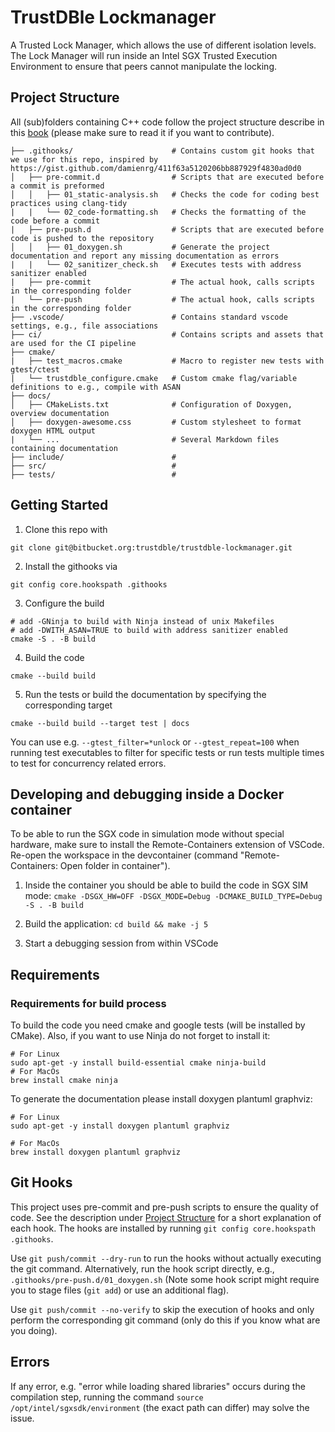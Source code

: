 # TrustDBle Lockmanager

A Trusted Lock Manager, which allows the use of different isolation levels. The Lock Manager will run inside an Intel SGX Trusted Execution Environment to ensure that peers cannot manipulate the locking.

## Project Structure
All (sub)folders containing C++ code follow the project structure describe in this [book](https://cliutils.gitlab.io/modern-cmake/chapters/basics/structure.html) (please make sure to read it if you want to contribute).
```
├── .githooks/                      # Contains custom git hooks that we use for this repo, inspired by https://gist.github.com/damienrg/411f63a5120206bb887929f4830ad0d0
│   ├── pre-commit.d                # Scripts that are executed before a commit is preformed
│   │   ├── 01_static-analysis.sh   # Checks the code for coding best practices using clang-tidy
|   |   └── 02_code-formatting.sh   # Checks the formatting of the code before a commit
|   ├── pre-push.d                  # Scripts that are executed before code is pushed to the repository
│   │   ├── 01_doxygen.sh           # Generate the project documentation and report any missing documentation as errors
|   |   └── 02_sanitizer_check.sh   # Executes tests with address sanitizer enabled
|   ├── pre-commit                  # The actual hook, calls scripts in the corresponding folder
|   └── pre-push                    # The actual hook, calls scripts in the corresponding folder
├── .vscode/                        # Contains standard vscode settings, e.g., file associations
├── ci/                             # Contains scripts and assets that are used for the CI pipeline
├── cmake/ 
|   ├── test_macros.cmake           # Macro to register new tests with gtest/ctest
|   └── trustdble_configure.cmake   # Custom cmake flag/variable definitions to e.g., compile with ASAN
├── docs/                           
│   ├── CMakeLists.txt              # Configuration of Doxygen, overview documentation
│   ├── doxygen-awesome.css         # Custom stylesheet to format doxygen HTML output
|   └── ...                         # Several Markdown files containing documentation
├── include/                        # 
├── src/                            # 
├── tests/                          #
```

## Getting Started 

1. Clone this repo with 
```
git clone git@bitbucket.org:trustdble/trustdble-lockmanager.git
```  
2. Install the githooks via
```
git config core.hookspath .githooks
```
3. Configure the build
```
# add -GNinja to build with Ninja instead of unix Makefiles
# add -DWITH_ASAN=TRUE to build with address sanitizer enabled
cmake -S . -B build
```
4. Build the code
```
cmake --build build
```
5. Run the tests or build the documentation by specifying the corresponding target
```
cmake --build build --target test | docs
```

You can use e.g. `--gtest_filter=*unlock` or `--gtest_repeat=100` when running test executables to filter for specific tests or run tests multiple times to test for concurrency related errors.

## Developing and debugging inside a Docker container

To be able to run the SGX code in simulation mode without special hardware, 
make sure to install the Remote-Containers extension of VSCode.
Re-open the workspace in the devcontainer (command "Remote-Containers: Open folder in container").

1. Inside the container you should be able to build the code in SGX SIM mode:
   `cmake -DSGX_HW=OFF -DSGX_MODE=Debug -DCMAKE_BUILD_TYPE=Debug -S . -B build`

2. Build the application: `cd build && make -j 5`

3. Start a debugging session from within VSCode

## Requirements

### Requirements for build process
To build the code you need cmake and google tests (will be installed by CMake). Also, if you want to use Ninja do not forget to install it:
```
# For Linux
sudo apt-get -y install build-essential cmake ninja-build 
# For MacOs
brew install cmake ninja
```

To generate the documentation please install doxygen plantuml graphviz:
```
# For Linux
sudo apt-get -y install doxygen plantuml graphviz

# For MacOs
brew install doxygen plantuml graphviz
```

## Git Hooks
This project uses pre-commit and pre-push scripts to ensure the quality of code.
See the description under [Project Structure](#Project-Structure) for a short explanation of each hook.
The hooks are installed by running `git config core.hookspath .githooks`.

Use `git push/commit --dry-run` to run the hooks without actually executing the git command. Alternatively, run the hook script directly, e.g., `.githooks/pre-push.d/01_doxygen.sh` (Note some hook script might require you to stage files (`git add`) or use an additional flag).​

Use `git push/commit --no-verify` to skip the execution of hooks and only perform the corresponding git command (only do this if you know what are you doing).

## Errors

If any error, e.g. "error while loading shared libraries" occurs during the compilation step, running the command 
`source /opt/intel/sgxsdk/environment` 
(the exact path can differ) may solve the issue.